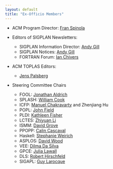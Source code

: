```yaml
---
layout: default
title: "Ex-Officio Members"
---
```

-   ACM Program Director:
    [Fran Spinola](mailto:spinola@hq.acm.org)
-   Editors of SIGPLAN Newsletters:
    -   SIGPLAN Information Director:
        [Andy Gill](mailto:infodir_sigplan@acm.org?subject=SIGPLAN%20Web%20Pages)
    -   SIGPLAN Notices:
        [Andy Gill](http://www.ittc.ku.edu/csdl/fpg/Users/AndyGill)
    -   FORTRAN Forum:
        [Ian Chivers](mailto:ian.chivers@chiversandbryan.co.uk)

-   ACM TOPLAS Editors:
    -   [Jens Palsberg](http://www.cs.ucla.edu/~palsberg/)

-   Steering Committee Chairs
    - FOOL:   [Jonathan Aldrich](http://www.cs.cmu.edu/~aldrich)
    - SPLASH: [William Cook](mailto:wcook@cs.utexas.edu)
    - ICFP:   [Manuel Chakravarty](mailto:chak@cse.unsw.edu.au) and Zhenjiang Hu
    - POPL:   [John Field](mailto:jfield@google.com)
    - PLDI:   [Kathleen Fisher](http://www.cs.tufts.edu/~kfisher)
    - LCTES:  [Zhiyuan Li](mailto:li@cs.purdue.edu)
    - ISMM:   [David Grove](groved@us.ibm.com)
    - PPOPP:  [Calin Cascaval](mailto:cascaval@acm.org)
    - Haskell: [Stephanie Weirich](mailto:sweirich@cis.upenn.edu)
    - ASPLOS:  [David Wood](mailto:david@cs.wisc.edu)
    - VEE:     [Dilma Da Silva](http://www.dilmamds.com/)
    - GPCE:   [Julia Lawall](mailto:julia@diku.dk)
    - DLS:    [Robert Hirschfeld](mailto:robert.hirschfeld@hpi.uni-potsdam.de)
    - SIGAPL: [Guy Larocque](mailto:Guy.LaRocque@RNCan-NRCan.gc.ca)
